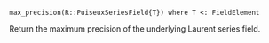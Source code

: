 ```
max_precision(R::PuiseuxSeriesField{T}) where T <: FieldElement
```

Return the maximum precision of the underlying Laurent series field.
